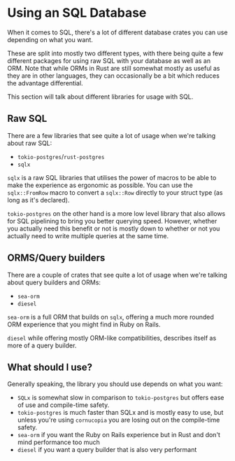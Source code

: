 # Using an SQL Database
When it comes to SQL, there's a lot of different database crates you can use depending on what you want.

These are split into mostly two different types, with there being quite a few different packages for using raw SQL with your database as well as an ORM. Note that while ORMs in Rust are still somewhat mostly as useful as they are in other languages, they can occasionally be a bit which reduces the advantage differential.

This section will talk about different libraries for usage with SQL.

## Raw SQL
There are a few libraries that see quite a lot of usage when we're talking about raw SQL:
- `tokio-postgres`/`rust-postgres`
- `sqlx`

`sqlx` is a raw SQL libraries that utilises the power of macros to be able to make the experience as ergonomic as possible. You can use the `sqlx::FromRow` macro to convert a `sqlx::Row` directly to your struct type (as long as it's declared). 

`tokio-postgres` on the other hand is a more low level library that also allows for SQL pipelining to bring you better querying speed. However, whether you actually need this benefit or not is mostly down to whether or not you actually need to write multiple queries at the same time. 

## ORMS/Query builders
There are a couple of crates that see quite a lot of usage when we're talking about query builders and ORMs:
- `sea-orm` 
- `diesel`

`sea-orm` is a full ORM that builds on `sqlx`, offering a much more rounded ORM experience that you might find in Ruby on Rails.

`diesel` while offering mostly ORM-like compatibilities, describes itself as more of a query builder.  

## What should I use?
Generally speaking, the library you should use depends on what you want:
- `SQLx` is somewhat slow in comparison to `tokio-postgres` but offers ease of use and compile-time safety.
- `tokio-postgres` is much faster than SQLx and is mostly easy to use, but unless you're using `cornucopia` you are losing out on the compile-time safety.
- `sea-orm` if you want the Ruby on Rails experience but in Rust and don't mind performance too much
- `diesel` if you want a query builder that is also very performant
